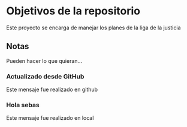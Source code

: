 # Objetivos de la repositorio

Este proyecto se encarga de manejar los planes de la liga de la justicia


## Notas
Pueden hacer lo que quieran...

### Actualizado desde GitHub

Este mensaje fue realizado en github


### Hola sebas

Este mensaje fue realizado en local
